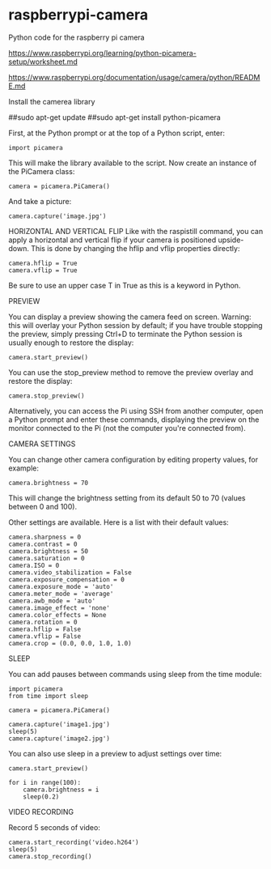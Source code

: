 # raspberrypi-camera
Python code for the raspberry pi camera

https://www.raspberrypi.org/learning/python-picamera-setup/worksheet.md

https://www.raspberrypi.org/documentation/usage/camera/python/README.md

Install the camerea library

##sudo apt-get update
##sudo apt-get install python-picamera

First, at the Python prompt or at the top of a Python script, enter:

    import picamera
    
This will make the library available to the script. Now create an instance of the PiCamera class:

    camera = picamera.PiCamera()
    
And take a picture:

    camera.capture('image.jpg')
    
HORIZONTAL AND VERTICAL FLIP
Like with the raspistill command, you can apply a horizontal and vertical flip if your camera is positioned upside-down. This is done by changing the hflip and vflip properties directly:

    camera.hflip = True
    camera.vflip = True
    
Be sure to use an upper case T in True as this is a keyword in Python.

PREVIEW

You can display a preview showing the camera feed on screen. Warning: this will overlay your Python session by default; if you have trouble stopping the preview, simply pressing Ctrl+D to terminate the Python session is usually enough to restore the display:

    camera.start_preview()
You can use the stop_preview method to remove the preview overlay and restore the display:

    camera.stop_preview()
Alternatively, you can access the Pi using SSH from another computer, open a Python prompt and enter these commands, displaying the preview on the monitor connected to the Pi (not the computer you're connected from).

CAMERA SETTINGS

You can change other camera configuration by editing property values, for example:

    camera.brightness = 70
This will change the brightness setting from its default 50 to 70 (values between 0 and 100).

Other settings are available. Here is a list with their default values:

    camera.sharpness = 0
    camera.contrast = 0
    camera.brightness = 50
    camera.saturation = 0
    camera.ISO = 0
    camera.video_stabilization = False
    camera.exposure_compensation = 0
    camera.exposure_mode = 'auto'
    camera.meter_mode = 'average'
    camera.awb_mode = 'auto'
    camera.image_effect = 'none'
    camera.color_effects = None
    camera.rotation = 0
    camera.hflip = False
    camera.vflip = False
    camera.crop = (0.0, 0.0, 1.0, 1.0)
SLEEP

You can add pauses between commands using sleep from the time module:

    import picamera
    from time import sleep

    camera = picamera.PiCamera()

    camera.capture('image1.jpg')
    sleep(5)
    camera.capture('image2.jpg')
You can also use sleep in a preview to adjust settings over time:

    camera.start_preview()

    for i in range(100):
        camera.brightness = i
        sleep(0.2)
VIDEO RECORDING

Record 5 seconds of video:

    camera.start_recording('video.h264')
    sleep(5)
    camera.stop_recording()
